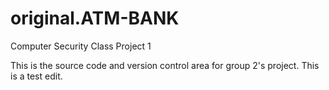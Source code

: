 original.ATM-BANK
========

Computer Security Class Project 1

This is the source code and version control area for group 2's project. 
This is a test edit.

